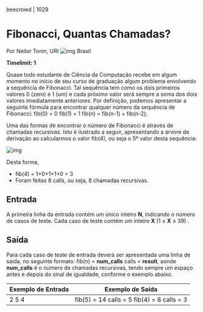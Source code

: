beecrowd | 1029

# Fibonacci, Quantas Chamadas?

Por Neilor Tonin, URI ![img](https://resources.beecrowd.com.br/gallery/images/flags/br.gif) Brasil

**Timelimit: 1**

Quase todo estudante de Ciência da Computação recebe em algum momento no início de seu curso de graduação algum problema envolvendo a sequência de Fibonacci. Tal sequência tem como os dois primeiros valores 0 (zero) e 1 (um) e cada próximo valor será sempre a soma dos dois valores imediatamente anteriores. Por definição, podemos apresentar a seguinte fórmula para encontrar qualquer número da sequência de Fibonacci:
fib(0) = 0
fib(1) = 1
fib(n) = fib(n-1) + fib(n-2);

Uma das formas de encontrar o número de Fibonacci é através de chamadas recursivas. Isto é ilustrado a seguir, apresentando a árvore de derivação ao calcularmos o valor fib(4), ou seja o 5º valor desta sequência:



![img](https://resources.beecrowd.com.br/gallery/images/problems/UOJ_1029.png)


Desta forma,

- fib(4) = 1+0+1+1+0 = 3
- Foram feitas 8 calls, ou seja, 8 chamadas recursivas.

## Entrada

A primeira linha da entrada contém um único inteiro **N**, indicando o número de casos de teste. Cada caso de teste contém um inteiro **X** (1 ≤ **X** ≤ 39) .

## Saída

Para cada caso de teste de entrada deverá ser apresentada uma linha de saída, no seguinte formato: fib(n) = **num_calls** calls = **result**, aonde **num_calls** é o número de chamadas recursivas, tendo sempre um espaço antes e depois do sinal de igualdade, conforme o exemplo abaixo.

| Exemplo de Entrada | Exemplo de Saída                           |
| ------------------ | ------------------------------------------ |
| 2 5 4              | fib(5) = 14 calls = 5 fib(4) = 8 calls = 3 |